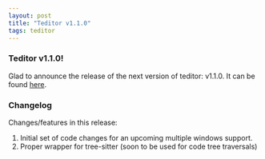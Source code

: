 ```yaml
---
layout: post
title: "Teditor v1.1.0"
tags: teditor
---
```


### Teditor v1.1.0!
Glad to announce the release of the next version of teditor: v1.1.0. It
can be found [here](https://github.com/teju85/teditor/releases/tag/1.1.0).

### Changelog
Changes/features in this release:
1. Initial set of code changes for an upcoming multiple windows support.
2. Proper wrapper for tree-sitter (soon to be used for code tree traversals)

